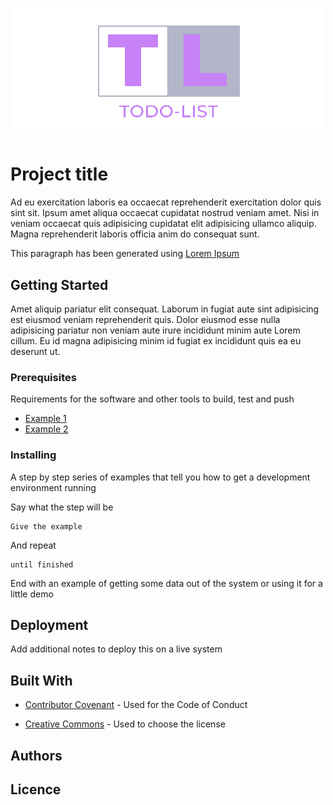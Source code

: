 <h1 align="center">
  <img src="src/toDoListLogo.png" alt="ToDo-List">
</h1>

# Project title
Ad eu exercitation laboris ea occaecat reprehenderit exercitation dolor quis sint sit. Ipsum amet aliqua occaecat cupidatat nostrud veniam amet. Nisi in veniam occaecat quis adipisicing cupidatat elit adipisicing ullamco aliquip. Magna reprehenderit laboris officia anim do consequat sunt. 

This paragraph has been generated using [Lorem Ipsum](https://www.lipsum.com/)

## Getting Started
Amet aliquip pariatur elit consequat. Laborum in fugiat aute sint adipisicing est eiusmod veniam reprehenderit quis. Dolor eiusmod esse nulla adipisicing pariatur non veniam aute irure incididunt minim aute Lorem cillum. Eu id magna adipisicing minim id fugiat ex incididunt quis ea eu deserunt ut.

### Prerequisites

Requirements for the software and other tools to build, test and push

  - [Example 1](https://github.com/Njthai)
  - [Example 2](https://github.com/iRaphiki) 

### Installing
A step by step series of examples that tell you how to get a development environment running

Say what the step will be

    Give the example

And repeat

    until finished

End with an example of getting some data out of the system or using it for a little demo

## Deployment

Add additional notes to deploy this on a live system

## Built With

 - [Contributor Covenant](https://www.contributor-covenant.org) - Used for the Code of Conduct

 - [Creative Commons](https://creativecommons.org/licenses/?lang=es_ES) - Used to choose the license

## Authors


## Licence


